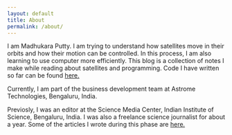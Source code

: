 ```yaml
---
layout: default 
title: About
permalink: /about/
---
```

I am Madhukara Putty. I am trying to understand how satellites move in their
orbits and how their motion can be controlled. In this process, I am also
learning to use computer more efficiently. This blog is a collection
of notes I make while reading about satellites and programming. Code I have
written so far can be found [here.](https://github.com/puttym/astrodynamics)

Currently, I am part of the business development team at Astrome Technologies,
Bengaluru, India.

Previosly, I was an editor at the Science Media Center, Indian Institute of
Science, Bengaluru, India. I was also a freelance science journalist
for about a year. Some of the articles I wrote during this phase are 
[here.](https://madhukaraputty.contently.com/)


